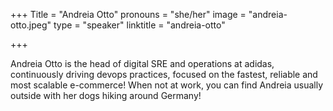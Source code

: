 +++
Title = "Andreia Otto"
pronouns = "she/her"
image = "andreia-otto.jpeg"
type = "speaker"
linktitle = "andreia-otto"

+++

Andreia Otto is the head of digital SRE and operations at adidas, continuously driving devops practices, focused on the fastest, reliable and most scalable e-commerce! When not at work, you can find Andreia usually outside with her dogs hiking around Germany!